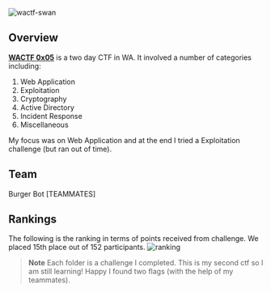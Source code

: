 ![wactf-swan](https://user-images.githubusercontent.com/30396122/205560818-f63d804b-abcc-400e-b341-d3ba00e845e3.png)

## Overview 
**[WACTF 0x05](https://wac.tf/)** is a two day CTF in WA. It involved a number of categories including: 
1. Web Application
2. Exploitation
3. Cryptography
4. Active Directory
5. Incident Response
6. Miscellaneous 

My focus was on Web Application and at the end I tried a Exploitation challenge (but ran out of time). 

## Team
Burger Bot
[TEAMMATES] 

## Rankings
The following is the ranking in terms of points received from challenge. We placed 15th place out of 152 participants. 
![ranking](https://user-images.githubusercontent.com/30396122/205560876-1e70946a-620b-4ae8-a10d-4e65053a4ef8.jpg)

> **Note**
> Each folder is a challenge I completed. This is my second ctf so I am still learning! Happy I found two flags (with the help of my teammates). 
